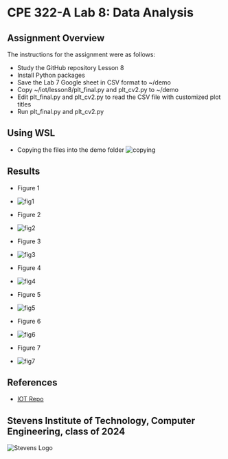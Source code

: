 # CPE 322-A Lab 8: Data Analysis


## Assignment Overview 
The instructions for the assignment were as follows:
* Study the GitHub repository Lesson 8
* Install Python packages
* Save the Lab 7 Google sheet in CSV format to ~/demo
* Copy ~/iot/lesson8/plt_final.py and plt_cv2.py to ~/demo
* Edit plt_final.py and plt_cv2.py to read the CSV file with customized plot titles
* Run plt_final.py and plt_cv2.py

## Using WSL
* Copying the files into the demo folder
![copying](images/copying.png)


## Results
* Figure 1
* ![fig1](images/fig1.png)

* Figure 2
* ![fig2](images/fig2.png)

* Figure 3
* ![fig3](images/fig3.png)

* Figure 4
* ![fig4](images/fig4.png)

* Figure 5
* ![fig5](images/fig5.png)

* Figure 6
* ![fig6](images/fig6.png)

* Figure 7
* ![fig7](images/plt_cv2.png)

## References
* [IOT Repo](https://github.com/kevinwlu/iot)

## Stevens Institute of Technology, Computer Engineering, class of 2024
![Stevens Logo](https://web.stevens.edu/news/newspoints/brand-logos/2020/Circular/Stevens-Circular-Logo-2020_RED.png)
